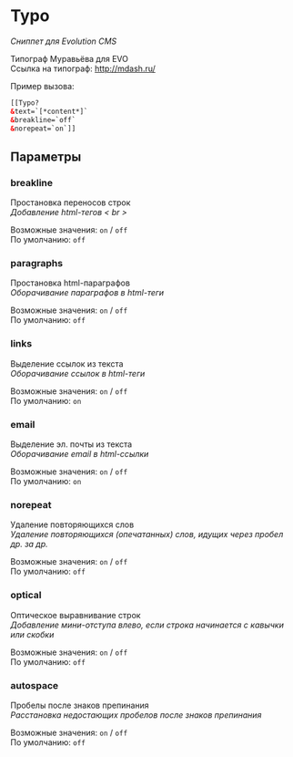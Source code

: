 # Typo

_Сниппет для Evolution CMS_

Типограф Муравьёва для EVO  
Ссылка на типограф: <http://mdash.ru/>

Пример вызова:

```html
[[Typo?
&text=`[*content*]`
&breakline=`off`
&norepeat=`on`]]
```

## Параметры

### breakline

Простановка переносов строк  
_Добавление html-тегов < br >_

Возможные значения: `on` / `off`  
По умолчанию: `off`

### paragraphs

Простановка html-параграфов  
_Оборачивание параграфов в html-теги_

Возможные значения: `on` / `off`  
По умолчанию: `off`

### links

Выделение ссылок из текста  
_Оборачивание ссылок в html-теги_

Возможные значения: `on` / `off`  
По умолчанию: `on`

### email

Выделение эл. почты из текста  
_Оборачивание email в html-ссылки_

Возможные значения: `on` / `off`  
По умолчанию: `on`

### norepeat

Удаление повторяющихся слов  
_Удаление повторяющихся (опечатанных) слов, идущих через пробел др. за др._

Возможные значения: `on` / `off`  
По умолчанию: `off`

### optical

Оптическое выравнивание строк  
_Добавление мини-отступа влево, если строка начинается с кавычки или скобки_

Возможные значения: `on` / `off`  
По умолчанию: `off`

### autospace

Пробелы после знаков препинания  
_Расстановка недостающих пробелов после знаков препинания_

Возможные значения: `on` / `off`  
По умолчанию: `off`

